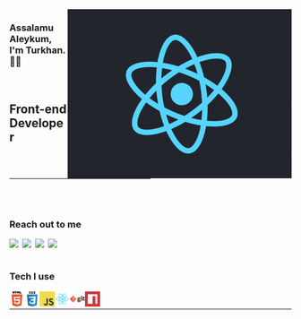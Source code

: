 <img src="react gif1.gif"  align="right" width="400" />

### Assalamu Aleykum, I'm Turkhan.👋🏻 
<br/>

## Front-end Developer

<hr width='50%' align='left' />

<br/> <br/>

### Reach out to me 

[<img width="23" src="https://unpkg.com/simple-icons@v6/icons/gmail.svg"  align="left" />][gmail] 
[<img width="23" src="https://unpkg.com/simple-icons@v6/icons/facebook.svg"  align="left" />][facebook] 
[<img width="23" src="https://unpkg.com/simple-icons@v6/icons/instagram.svg"  align="left" />][instagrem] 
[<img width="23" src="https://unpkg.com/simple-icons@v6/icons/twitter.svg"  align="left" />][twitter] 

<br/> <br/>

### Tech I use

<img src="https://raw.githubusercontent.com/github/explore/80688e429a7d4ef2fca1e82350fe8e3517d3494d/topics/html/html.png" width='27px' align="left" /> 
<img src="https://raw.githubusercontent.com/github/explore/80688e429a7d4ef2fca1e82350fe8e3517d3494d/topics/css/css.png" width='27px' align="left" /> 
<img src="https://raw.githubusercontent.com/github/explore/80688e429a7d4ef2fca1e82350fe8e3517d3494d/topics/javascript/javascript.png" width='27px' align="left" /> 
<img src="https://raw.githubusercontent.com/github/explore/80688e429a7d4ef2fca1e82350fe8e3517d3494d/topics/react/react.png" width='27px' align="left" /> 
<img src="https://raw.githubusercontent.com/github/explore/80688e429a7d4ef2fca1e82350fe8e3517d3494d/topics/git/git.png" width='27px' align="left" /> 
<img src="https://raw.githubusercontent.com/github/explore/80688e429a7d4ef2fca1e82350fe8e3517d3494d/topics/npm/npm.png" width='27px' align="left" /> 

<br/> 

<hr/>

<br/> <br/> 

<!-- <img src="https://github-readme-stats.vercel.app/api?username=TurkhanIusubov&theme=algolia"/>

<img src="https://github-readme-stats.vercel.app/api/top-langs/?username=TurkhanIusubov&layout=compact&theme=algolia" /> -->


[gmail]: https://mail.google.com/mail/u/0/#inbox?compose=GTvVlcRzBlDWfggfKpbHFllrPcLWktKFBzSLVNkDpNfGhwpXCJLBMvznBwSntwWqrGRzdKddVGPss
[facebook]: https://www.facebook.com/profile.php?id=100074313310707
[instagrem]: https://www.instagram.com/turkhan_iusubov/
[twitter]: https://twitter.com/Turkhan_Iusubov
